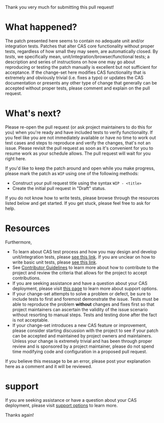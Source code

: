 Thank you very much for submitting this pull request!
            
# What happened?

The patch presented here seems to contain no adequate unit and/or integration tests. Patches that alter CAS core functionality without proper tests, regardless of how small they may seem, are automatically closed. By *tests*, we specifically mean, unit/integration/browser/functional tests; a description and series of instructions on how one may go about reproducing or testing the patch manually is excellent but not sufficient for acceptance. If the change-set here modifies CAS functionality that is extremely and obviously trivial (i.e. fixes a typo) or updates the CAS documentation or presents any other type of change that generally can be accepted without proper tests, please comment and explain on the pull request.

# What's next? 

Please re-open the pull request (or ask project maintainers to do this for you) when you're ready and have included tests to verify functionality. If you feel like you are not immediately available or have no time to work out test cases and steps to reproduce and verify the changes, that's not an issue. Please revisit the pull request as soon as it's convenient for you to resume work as your schedule allows. The pull request will wait for you right here.

If you'd like to keep the patch around and open while you make progress, please mark the patch as `WIP` using one of the following methods:

- Construct your pull request title using the syntax `WIP - <title>` 
- Create the initial pull request in "Draft" status.
       
If you do not know how to write tests, please browse through the resources listed below and get started. If you get stuck, please feel free to ask for help.

# Resources

Furthermore,

- To learn about CAS test process and how you may design and develop unit/integration tests, please [see this link](https://apereo.github.io/cas/developer/Test-Process.html). If you are unclear on how to write basic unit tests, please [see this link](https://junit.org/).
- See [Contributor Guidelines](https://apereo.github.io/cas/developer/Contributor-Guidelines.html) to learn more about how to contribute to the project and review the criteria that allows for the project to accept contributions.
- If you are seeking assistance and have a question about your CAS deployment, please visit [this page](https://apereo.github.io/cas/Support.html) to learn more about support options.
- If your change-set attempts to solve a problem or defect, be sure to include tests to first and foremost demonstrate the issue. Tests must be able to reproduce the problem **without** changes and fixes first so that project maintainers can ascertain the validity of the issue scenario without resorting to manual steps. Tests and testing done after the fact is not acceptable.
- If your change-set introduces a new CAS feature or improvement, please consider starting discussion with the project to see if your patch can be accepted and maintained by project owners and maintainers. Unless your change is extremely trivial and has been through proper review and is sponsored by a project maintainer, please do not spend time modifying code and configuration in a proposed pull request. 

If you believe this message to be an error, please post your explanation here as a comment and it will be reviewed.

# support

If you are seeking assistance or have a question about your CAS deployment, please visit [support options](https://apereo.github.io/cas/Support.html) to learn more.

Thanks again!
   


